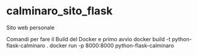 # calminaro_sito_flask
Sito web personale

Comandi per fare il Build del Docker e primo avvio
docker build -t python-flask-calminaro .
docker run -p 8000:8000 python-flask-calminaro
